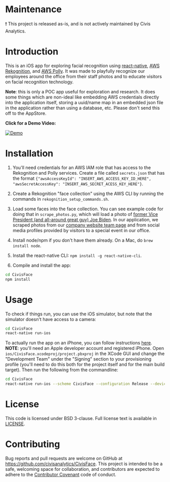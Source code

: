 # Maintenance

:heavy_exclamation_mark: This project is released as-is, and is not actively maintained by Civis Analytics.

# Introduction 

This is an iOS app for exploring facial recognition using [react-native](https://facebook.github.io/react-native/), [AWS Rekognition](https://aws.amazon.com/rekognition/), and [AWS Polly](https://aws.amazon.com/polly/).  It was made to playfully recognize our employees around the office from their staff photos and to educate visitors on facial recognition technology.

**Note**: this is only a POC app useful for exploration and research.  It does some things which are non-ideal like embedding AWS credentials directly into the application itself, storing a uuid/name map in an embedded json file in the application rather than using a database, etc.  Please don't send this off to the AppStore.


**Click for a Demo Video:**

[![Demo](http://i3.ytimg.com/vi/hBKbCzUa5aA/hqdefault.jpg)](https://www.youtube.com/watch?v=hBKbCzUa5aA)

# Installation

1.  You'll need credentials for an AWS IAM role that has access to the Rekognition and Polly services.  Create a file called `secrets.json` that has the format `{"awsAccessKeyId": "INSERT_AWS_ACCESS_KEY_ID_HERE", "awsSecretAccessKey": "INSERT_AWS_SECRET_ACESS_KEY_HERE"}`.

2.  Create a Rekognition "face collection" using the AWS CLI by running the commands in `rekognition_setup_commands.sh`.

3.  Load some faces into the face collection.  You can see example code for doing that in `scrape_photos.py`, which will load a photo of [former Vice President (and all-around great guy) Joe Biden](https://upload.wikimedia.org/wikipedia/commons/thumb/e/ea/Official_portrait_of_Vice_President_Joe_Biden.jpg/1024px-Official_portrait_of_Vice_President_Joe_Biden.jpg).  In our application, we scraped photos from our [company website team page](https://www.civisanalytics.com/about/our-team/) and from social media profiles provided by visitors to a special event in our office.

4.  Install node/npm if you don't have them already.  On a Mac, do `brew install node`.

5.  Install the react-native CLI: `npm install -g react-native-cli`.

6.  Compile and install the app:

```bash
cd CivisFace
npm install
```

# Usage

To check if things run, you can use the iOS simulator, but note that the simulator doesn't have access to a camera:

```bash
cd CivisFace
react-native run-ios
```

To actually run the app on an iPhone, you can follow instructions [here](https://facebook.github.io/react-native/docs/running-on-device.html).  **NOTE**: you'll need an Apple developer account and registered iPhone.  Open `ios/CivisFace.xcodeproj/project.pbxproj` in the XCode GUI and change the "Development Team" under the "Signing" section to your provisioning profile (you'll need to do this both for the project itself and for the main build target).  Then run the following from the commandline:

```bash
cd CivisFace
react-native run-ios --scheme CivisFace --configuration Release --device "NAME OF YOUR IPHONE"
```

# License

This code is licensed under BSD 3-clause.  Full license text is available in [LICENSE](LICENSE.txt).

# Contributing

Bug reports and pull requests are welcome on GitHub at https://github.com/civisanalytics/CivisFace.  This project is intended to be a safe, welcoming space for collaboration, and contributors are expected to adhere to the [Contributor Covenant](CODE_OF_CONDUCT.md) code of conduct.
